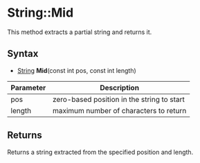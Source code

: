 # String::Mid #
This method extracts a partial string and returns it.

## Syntax ##
- [String](String.md) **Mid**(const int pos, const int length)

| Parameter | Description |
| --- | --- |
| pos | zero-based position in the string to start |
| length | maximum number of characters to return |

## Returns ##
Returns a string extracted from the specified position and length.
